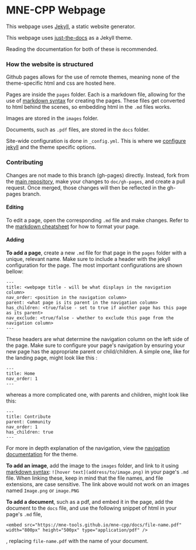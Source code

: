 # MNE-CPP Webpage

This webpage uses [Jekyll](https://jekyllrb.com/), a static website generator.

This webpage uses [just-the-docs](https://github.com/pmarsceill/just-the-docs) as a Jekyll theme.

Reading the documentation for both of these is recommended.

### How the website is structured

Github pages allows for the use of remote themes, meaning none of the theme-specific html and css are hosted here.

Pages are inside the `pages` folder. Each is a markdown file, allowing for the use of [markdown syntax](https://github.com/adam-p/markdown-here/wiki/Markdown-Cheatsheet) for creating the pages. These files get converted to html behind the scenes, so embedding html in the `.md` files works.

Images are stored in the `images` folder.

Documents, such as `.pdf` files, are stored in the `docs` folder.

Site-wide configuration is done in `_config.yml`. This is where we [configure jekyll](https://jekyllrb.com/docs/configuration/) and the theme specific options.

### Contributing

Changes are not made to this branch (gh-pages) directly. Instead, fork from the [main repository](https://github.com/mne-tools/mne-cpp), make your changes to `doc/gh-pages`, and create a pull request. Once merged, those changes will then be reflected in the gh-pages branch.

#### Editing

To edit a page, open the corresponding `.md` file and make changes. Refer to the [markdown cheatsheet](https://github.com/adam-p/markdown-here/wiki/Markdown-Cheatsheet) for how to format your page.

#### Adding

**To add a page**, create a new `.md` file for that page in the `pages` folder with a unique, relevant name. Make sure to include a header with the jekyll configuration for the page. The most important configurations are shown bellow:

```
---
title: <webpage title - will be what displays in the navigation column>
nav_order: <position in the navigation column>
parent: <what page is its parent in the navigation column>
has_children: <true/false - set to true if another page has this page as its parent>
nav_exclude: <true/false - whether to exclude this page from the navigation column>
---
```

These headers are what determine the navigation column on the left side of the page. Make sure to configure your page's navigation by ensuring your new page has the appropriate parent or child/children. A simple one, like for the landing page, might look like this :

```
---
title: Home
nav_order: 1
---
```

whereas a more complicated one, with parents and children, might look like this:

```
---
title: Contribute
parent: Community
nav_order: 1
has_children: true
---
```

For more in depth explanation of the navigation, view the [navigation documentation](https://pmarsceill.github.io/just-the-docs/docs/navigation-structure/) for the theme.

**To add an image**, add the image to the `images` folder, and link to it using [markdown syntax](https://github.com/adam-p/markdown-here/wiki/Markdown-Cheatsheet): `![hover text](address/to/image.png)` in your page's `.md` file. When linking these, keep in mind that the file names, and file extensions, are case sensitive. The link above would not work on an images named `Image.png` or `image.PNG`

**To add a document**, such as a pdf, and embed it in the page, add the document to the `docs` file, and use the following snippet of html in your page's `.md` file,

```
<embed src="https://mne-tools.github.io/mne-cpp/docs/file-name.pdf" width="800px" height="500px" type="application/pdf" />
```

, replacing `file-name.pdf` with the name of your document.
